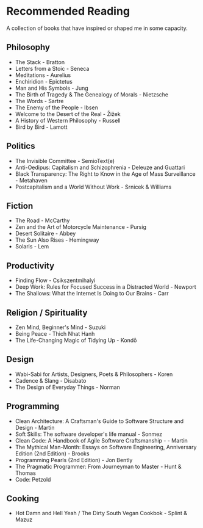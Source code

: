 # Recommended Reading
A collection of books that have inspired or shaped me in some capacity.

## Philosophy

- The Stack -  Bratton
- Letters from a Stoic - Seneca
- Meditations - Aurelius
- Enchiridion - Epictetus
- Man and His Symbols - Jung
- The Birth of Tragedy & The Genealogy of Morals - Nietzsche 
- The Words - Sartre
- The Enemy of the People - Ibsen
- Welcome to the Desert of the Real - Žižek
- A History of Western Philosophy - Russell
- Bird by Bird - Lamott

## Politics
- The Invisible Committee - SemioText(e)
- Anti-Oedipus: Capitalism and Schizophrenia - Deleuze and Guattari
- Black Transparency: The Right to Know in the Age of Mass Surveillance - Metahaven
- Postcapitalism and a World Without Work - Srnicek & Williams

## Fiction
- The Road - McCarthy
- Zen and the Art of Motorcycle Maintenance - Pursig
- Desert Solitaire - Abbey
- The Sun Also Rises - Hemingway
- Solaris - Lem

## Productivity
- Finding Flow - Csikszentmihalyi
- Deep Work: Rules for Focused Success in a Distracted World - Newport
- The Shallows: What the Internet Is Doing to Our Brains - Carr

## Religion / Spirituality
- Zen Mind, Beginner's Mind - Suzuki
- Being Peace - Thich Nhat Hanh
- The Life-Changing Magic of Tidying Up - Kondō  

## Design
- Wabi-Sabi for Artists, Designers, Poets & Philosophers - Koren
- Cadence & Slang - Disabato
- The Design of Everyday Things - Norman

## Programming
- Clean Architecture: A Craftsman's Guide to Software Structure and Design - Martin 
- Soft Skills: The software developer's life manual - Sonmez
- Clean Code: A Handbook of Agile Software Craftsmanship - - Martin
- The Mythical Man-Month: Essays on Software Engineering, Anniversary Edition (2nd Edition) - Brooks
- Programming Pearls (2nd Edition) - Jon Bently
- The Pragmatic Programmer: From Journeyman to Master - Hunt & Thomas
- Code: Petzold

## Cooking
- Hot Damn and Hell Yeah / The Dirty South Vegan Cookbok - Splint & Mazuz

